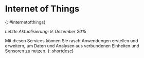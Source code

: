 

# Internet of Things
{: #internetofthings}

*Letzte Aktualisierung: 9. Dezember 2015*

Mit diesen Services können Sie rasch Anwendungen erstellen und erweitern, um Daten und Analysen aus verbundenen Einheiten und Sensoren zu nutzen.
{: shortdesc}



